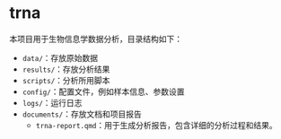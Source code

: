 # trna

本项目用于生物信息学数据分析，目录结构如下：

- `data/`：存放原始数据
- `results/`：存放分析结果
- `scripts/`：分析所用脚本
- `config/`：配置文件，例如样本信息、参数设置
- `logs/`：运行日志
- `documents/`：存放文档和项目报告
    - `trna-report.qmd`：用于生成分析报告，包含详细的分析过程和结果。

